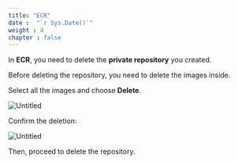 ```yaml
---
title: "ECR"
date :  "`r Sys.Date()`" 
weight : 4
chapter : false
---
```


In **ECR**, you need to delete the **private repository** you created.

Before deleting the repository, you need to delete the images inside.

Select all the images and choose **Delete**.

![Untitled](/images/ECR%208af9d63a369b4df2bdfb2e62b89d81a0/image%2018.png)

Confirm the deletion:

![Untitled](/images/ECR%208af9d63a369b4df2bdfb2e62b89d81a0/image%2019.png)

Then, proceed to delete the repository.